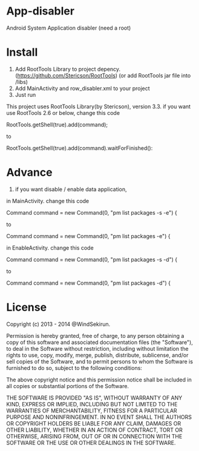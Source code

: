 App-disabler
============

Android System Application disabler (need a root)

Install
============

1. Add RootTools Library to project depency. (https://github.com/Stericson/RootTools)
   (or add RootTools jar file into /libs)
2. Add MainActivity and row_disabler.xml to your project
3. Just run

This project uses RootTools Library(by Stericson), version 3.3.
if you want use RootTools 2.6 or below, 
change this code

RootTools.getShell(true).add(command);

to 

RootTools.getShell(true).add(command).waitForFinished():


Advance
============

1. if you want disable / enable data application, 

in MainActivity. change this code 

Command command = new Command(0, "pm list packages -s -e") {

to 

Command command = new Command(0, "pm list packages -e") {

in EnableActivity. change this code 

Command command = new Command(0, "pm list packages -s -d") {

to 

Command command = new Command(0, "pm list packages -d") {



License
============

Copyright (c) 2013 - 2014 @WindSekirun. 

Permission is hereby granted, free of charge, to any person obtaining a copy
of this software and associated documentation files (the "Software"), to deal
in the Software without restriction, including without limitation the rights
to use, copy, modify, merge, publish, distribute, sublicense, and/or sell
copies of the Software, and to permit persons to whom the Software is
furnished to do so, subject to the following conditions:

The above copyright notice and this permission notice shall be included in
all copies or substantial portions of the Software.

THE SOFTWARE IS PROVIDED "AS IS", WITHOUT WARRANTY OF ANY KIND, EXPRESS OR
IMPLIED, INCLUDING BUT NOT LIMITED TO THE WARRANTIES OF MERCHANTABILITY,
FITNESS FOR A PARTICULAR PURPOSE AND NONINFRINGEMENT. IN NO EVENT SHALL THE
AUTHORS OR COPYRIGHT HOLDERS BE LIABLE FOR ANY CLAIM, DAMAGES OR OTHER
LIABILITY, WHETHER IN AN ACTION OF CONTRACT, TORT OR OTHERWISE, ARISING FROM,
OUT OF OR IN CONNECTION WITH THE SOFTWARE OR THE USE OR OTHER DEALINGS IN
THE SOFTWARE.

